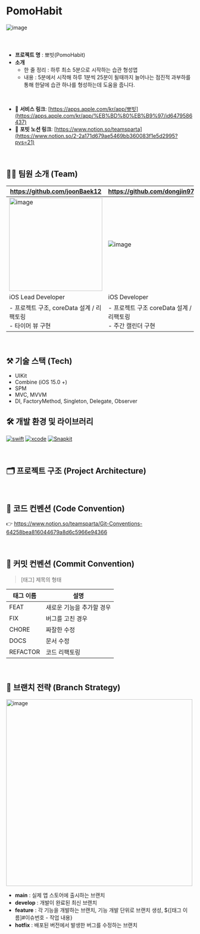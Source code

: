 # PomoHabit

![image](https://github.com/PlanLit/PomoHabit/assets/97212841/f521e861-1bf6-4a07-8ceb-f05558a50e80)

<br/>

### 

- **프로젝트 명** : 뽀빗(PomoHabit)
- **소개**
    - 한 줄 정리 : 하루 최소 5분으로 시작하는 습관 형성앱
    - 내용 :  5분에서 시작해  하루 1분씩 25분이 될때까지 늘어나는 점진적 과부하를 통해 한달에 습관 하나를 형성하는데 도움을 줍니다.
<br/>

- 📱 **서비스 링크**: [https://apps.apple.com/kr/app/뽀빗](https://apps.apple.com/kr/app/%EB%BD%80%EB%B9%97/id6479586437)
- 📱 **포빗 노션 링크**: [https://www.notion.so/teamsparta](https://www.notion.so/2-2a171d679ae5469bb360083f1e5d2995?pvs=21)

<br/>

## 🧑‍💻 팀원 소개 (Team)

| https://github.com/joonBaek12 | https://github.com/dongjin97 | https://github.com/Deferare | https://github.com/Lilyhly |
| --- | --- | --- | --- |
| <img width="250" alt="image" src="https://github.com/Team-Smeme/Smeem-iOS/assets/86944161/0e0cfcb6-d4d7-41f7-9eb0-7f516480939c" /> | ![image](https://github.com/PlanLit/PomoHabit/assets/97212841/3d9686be-8066-4799-841c-42e6c4ec8776) | ![image](https://github.com/PlanLit/PomoHabit/assets/97212841/c72ec640-0f93-4cf8-9d89-c51032c808a0) | ![image](https://github.com/PlanLit/PomoHabit/assets/97212841/a9cb76da-c935-4ac8-9675-ed16fb31f035) |
| iOS Lead Developer | iOS Developer | iOS Developer | iOS Developer |
| - 프로젝트 구조, coreData 설계 / 리팩토링<br/>- 타이머 뷰 구현<br/> | - 프로젝트 구조 coreData 설계 / 리팩토링<br/>- 주간 캘린더 구현 | - 프로젝트 구조 설계 / 리팩토링<br/>- 온보딩, 레포트 뷰 구현 | - 프로젝트 구조 설계 / 리팩토링<br/>- 마이페이지 뷰 구현 |

<br/>

## ⚒️ 기술 스택 (Tech)

- UIKit
- Combine (iOS 15.0 +)
- SPM
- MVC, MVVM
- DI, FactoryMethod, Singleton, Delegate, Observer

## 🛠 개발 환경 및 라이브러리

[![swift](https://img.shields.io/badge/swift-5.0-orange)]() [![xcode](https://img.shields.io/badge/Xcode-15.0-blue)]() [![Snapkit](https://img.shields.io/badge/SnapKit-5.0.0-yellow)]() 

<br/>

## 🗂️ 프로젝트 구조 (Project Architecture)
<br/>

## 📌 코드 컨벤션 (Code Convention)
👉 https://www.notion.so/teamsparta/Git-Conventions-64258bea816044679a8d6c5966e94366

<br/>

## 📌 커밋 컨벤션 (Commit Convention)

> [태그] 제목의 형태
> 

| 태그 이름 | 설명 |
| --- | --- |
| FEAT | 새로운 기능을 추가할 경우 |
| FIX | 버그를 고친 경우 |
| CHORE | 짜잘한 수정 |
| DOCS | 문서 수정 |
| REFACTOR | 코드 리팩토링 |

<br/>

## 🎋 브랜치 전략 (Branch Strategy)

<img width="500" alt="image" src="https://github.com/Team-Smeme/Smeme-server-renewal/assets/55437339/1699ec13-babc-48f7-a914-d5f1fc1d51dd" />

- **main** : 실제 앱 스토어에 출시하는 브랜치
- **develop** : 개발이 완료된 최신 브랜치
- **feature** : 각 기능을 개발하는 브랜치, 기능 개발 단위로 브랜치 생성, ${[태그 이름]#이슈번호 - 작업 내용}
- **hotfix** : 배포된 버전에서 발생한 버그를 수정하는 브랜치
